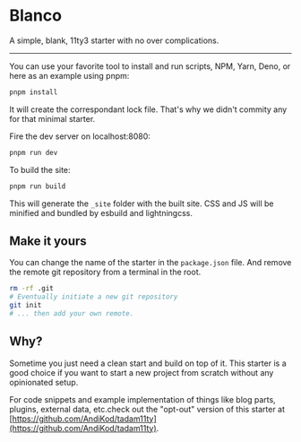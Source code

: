 # Blanco
A simple, blank, 11ty3 starter with no over complications.

---

You can use your favorite tool to install and run scripts,
NPM, Yarn, Deno, or here as an example using pnpm:

```bash
pnpm install
```
It will create the correspondant lock file. 
That's why we didn't commity any for that minimal starter.

Fire the dev server on localhost:8080:

```bash
pnpm run dev
```

To build the site:

```bash
pnpm run build
```

This will generate the `_site` folder with the built site. CSS and JS will be minified and bundled by esbuild and lightningcss.


## Make it yours

You can change the name of the starter in the `package.json` file.
And remove the remote git repository from a terminal in the root. 

```bash
rm -rf .git
# Eventually initiate a new git repository
git init
# ... then add your own remote. 
```

## Why?

Sometime you just need a clean start and build on top of it. This starter is a good choice if you want to start a new project from scratch without any opinionated setup.

For code snippets and example implementation of things like blog parts, plugins, external data, etc.check out the "opt-out" version of this starter at [https://github.com/AndiKod/tadam11ty](https://github.com/AndiKod/tadam11ty).